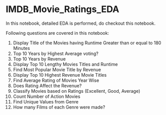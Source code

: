 # IMDB_Movie_Ratings_EDA
In this notebook, detailed EDA is performed, do checkout this notebook.

Following questions are covered in this notebook:
1. Display Title of the Movies having Runtime Greater than or equal to 180 Minutes
2. Top 10 Years by Highest Average voting?
3. Top 10 Years by Revenue
4. Display Top 10 Lengthy Movies Titles and Runtime
5. Find Most Popular Movie Title by Revenue
6. Display Top 10 Highest Revenue Movie Titles
7. Find Average Rating of Movies Year Wise
8. Does Rating Affect the Revenue?
9. Classify Movies based on Ratings (Excellent, Good, Average)
10. Count Number of Action Movies
11. Find Unique Values from Genre
12. How many Films of each Genre were made?
